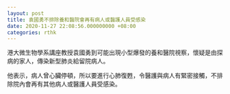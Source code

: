 ```yaml
---
layout: post
title: 袁國勇不排除養和醫院會再有病人或醫護人員受感染
date: 2020-11-27 22:08:56.000000000 +08:00
categories: rthk
---
```


港大微生物學系講座教授袁國勇到可能出現小型爆發的養和醫院視察，懷疑是由探病的家人，傳染新型肺炎給留院病人。

他表示，病人曾心臟停頓，所以要進行心肺復甦，令醫護與病人有緊密接觸，不排除院內會再有其他病人或醫護人員受感染。
